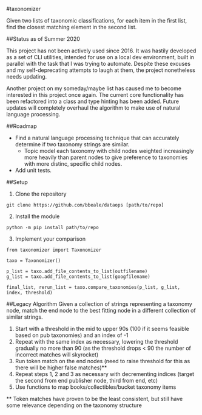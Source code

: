 #taxonomizer

Given two lists of taxonomic classifications, for each item in the first list, find the closest matching element in
 the second list.
 
##Status as of Summer 2020

This project has not been actively used since 2016. It was hastily developed as a set of CLI utilities, intended for use on a local dev environment, built in parallel with the task that I was trying to automate. Despite these excuses and my self-deprecating attempts to laugh at them, the project nonetheless needs updating. 

Another project on my someday/maybe list has caused me to become interested in this project once again. The current core
 functionality has been refactored into a class and type hinting has been added. Future
 updates will completely overhaul the algorithm to make use of natural language processing.

##Roadmap

- Find a natural language processing technique that can accurately determine if two taxonomy strings are similar.
    - Topic model each taxonomy with child nodes weighted increasingly more heavily than parent nodes to give
     preference to taxonomies with more distinc, specific child nodes.
- Add unit tests.

##Setup

1. Clone the repository

`git clone https://github.com/bbeale/dataops [path/to/repo]`

2. Install the module

`python -m pip install path/to/repo`

3. Implement your comparison

```
from taxonomizer import Taxonomizer

taxo = Taxonomizer()

p_list = taxo.add_file_contents_to_list(outfilename)
g_list = taxo.add_file_contents_to_list(googfilename)

final_list, rerun_list = taxo.compare_taxonomies(p_list, g_list, index, threshold)
```

##Legacy Algorithm
Given a collection of strings representing a taxonomy node, match the end node to the best fitting node in a different collection of similar strings.

1. Start with a threshold in the mid to upper 90s (100 if it seems feasible based on pub taxonomies) and an index of -1
2. Repeat with the same index as necessary, lowering the threshold gradually no more than 90 (as the threshold drops < 90 the number of incorrect matches will skyrocket)
3. Run token match on the end nodes (need to raise threshold for this as there will be higher false matches)**
4. Repeat steps 1, 2 and 3 as necessary with decrementing indices (target the second from end publisher node, third from end, etc)
5. Use functions to map books/collectibles/bucket taxonomy items


** Token matches have proven to be the least consistent, but still have some relevance depending on the taxonomy structure
